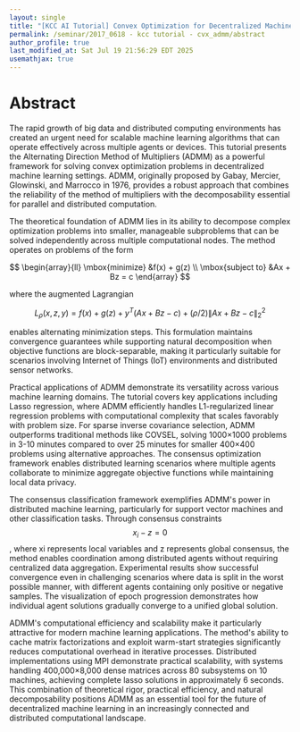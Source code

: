 ```yaml
---
layout: single
title: "[KCC AI Tutorial] Convex Optimization for Decentralized Machine Learning"
permalink: /seminar/2017_0618 - kcc tutorial - cvx_admm/abstract
author_profile: true
last_modified_at: Sat Jul 19 21:56:29 EDT 2025
usemathjax: true
---
```


# Abstract

The rapid growth of big data and distributed computing environments has created an urgent need for scalable machine learning algorithms that can operate effectively across multiple agents or devices. This tutorial presents the Alternating Direction Method of Multipliers (ADMM) as a powerful framework for solving convex optimization problems in decentralized machine learning settings. ADMM, originally proposed by Gabay, Mercier, Glowinski, and Marrocco in 1976, provides a robust approach that combines the reliability of the method of multipliers with the decomposability essential for parallel and distributed computation.

The theoretical foundation of ADMM lies in its ability to decompose complex optimization problems into smaller, manageable subproblems that can be solved independently across multiple computational nodes. The method operates on problems of the form

$$
\begin{array}{ll}
	\mbox{minimize}	&f(x) + g(z)
\\
	\mbox{subject to} &Ax + Bz = c
\end{array}
$$

where the augmented Lagrangian

$$
	L_\rho(x,z,y) = f(x) + g(z) + y^T(Ax + Bz - c) + (\rho/2)\|Ax + Bz - c\|^2_2
$$

enables alternating minimization steps. This formulation maintains convergence guarantees while supporting natural decomposition when objective functions are block-separable, making it particularly suitable for scenarios involving Internet of Things (IoT) environments and distributed sensor networks.

Practical applications of ADMM demonstrate its versatility across various machine learning domains. The tutorial covers key applications including Lasso regression, where ADMM efficiently handles L1-regularized linear regression problems with computational complexity that scales favorably with problem size. For sparse inverse covariance selection, ADMM outperforms traditional methods like COVSEL, solving 1000×1000 problems in 3-10 minutes compared to over 25 minutes for smaller 400×400 problems using alternative approaches. The consensus optimization framework enables distributed learning scenarios where multiple agents collaborate to minimize aggregate objective functions while maintaining local data privacy.

The consensus classification framework exemplifies ADMM's power in distributed machine learning, particularly for support vector machines and other classification tasks. Through consensus constraints $$x_i - z = 0$$, where xi represents local variables and z represents global consensus, the method enables coordination among distributed agents without requiring centralized data aggregation. Experimental results show successful convergence even in challenging scenarios where data is split in the worst possible manner, with different agents containing only positive or negative samples. The visualization of epoch progression demonstrates how individual agent solutions gradually converge to a unified global solution.

ADMM's computational efficiency and scalability make it particularly attractive for modern machine learning applications. The method's ability to cache matrix factorizations and exploit warm-start strategies significantly reduces computational overhead in iterative processes. Distributed implementations using MPI demonstrate practical scalability, with systems handling 400,000×8,000 dense matrices across 80 subsystems on 10 machines, achieving complete lasso solutions in approximately 6 seconds. This combination of theoretical rigor, practical efficiency, and natural decomposability positions ADMM as an essential tool for the future of decentralized machine learning in an increasingly connected and distributed computational landscape.

